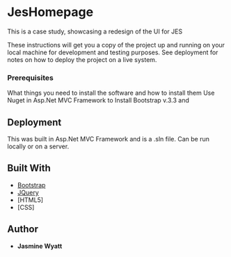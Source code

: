# JesHomepage
This is a case study, showcasing a redesign of the UI for JES 



These instructions will get you a copy of the project up and running on your local machine for development and testing purposes. See deployment for notes on how to deploy the project on a live system.

### Prerequisites

What things you need to install the software and how to install them
Use Nuget in Asp.Net MVC Framework to Install Bootstrap v.3.3 and 


## Deployment
This was built in Asp.Net MVC Framework 
and is a .sln file. Can be run locally or on a server. 

## Built With

* [Bootstrap](https://getbootstrap.com/docs/3.3/) 
* [JQuery](https://code.jquery.com/jquery-3.3.1.js)
* [HTML5]
* [CSS]

## Author

* **Jasmine Wyatt** 
